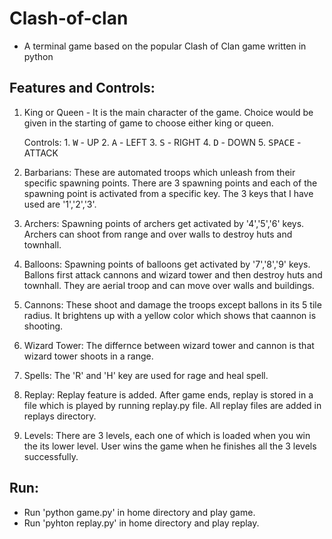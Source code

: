 # Clash-of-clan
- A terminal game based on the popular Clash of Clan game written in python

## Features and Controls:

1. King or Queen - It is the main character of the game. Choice would be given in the starting of game to choose either king or queen. 

    Controls:
        1. <KBD>W</KBD> - UP 
        2. <KBD>A</KBD> - LEFT 
        3. <KBD>S</KBD> - RIGHT
        4. <KBD>D</KBD> - DOWN
        5. <KBD>SPACE</KBD> - ATTACK

2. Barbarians: These are automated troops which unleash from their specific spawning points. There are 3 spawning points and each of the spawning point is activated from a specific key. The 3 keys that I have used are '1','2','3'.
3. Archers: Spawning points of archers get activated by '4','5','6' keys. Archers can shoot from range and over walls to destroy huts and townhall.
4. Balloons: Spawning points of balloons get activated by '7','8','9' keys. Ballons first attack cannons and wizard tower and then destroy huts and townhall. They are aerial troop and can move over walls and buildings.
5. Cannons: These shoot and damage the troops except ballons in its 5 tile radius. It brightens up with a yellow color which shows that caannon is shooting.
6. Wizard Tower: The differnce between wizard tower and cannon is that wizard tower shoots in a range. 
7. Spells: The 'R' and 'H' key are used for rage and heal spell.
8. Replay: Replay feature is added. After game ends, replay is stored in a file which is played by running replay.py file. All replay files are added in replays directory.
9. Levels: There are 3 levels, each one of which is loaded when you win the its lower level. User wins the game when he finishes all the 3 levels successfully.

## Run:
- Run 'python game.py' in home directory and play game.
- Run 'pyhton replay.py' in home directory and play replay.